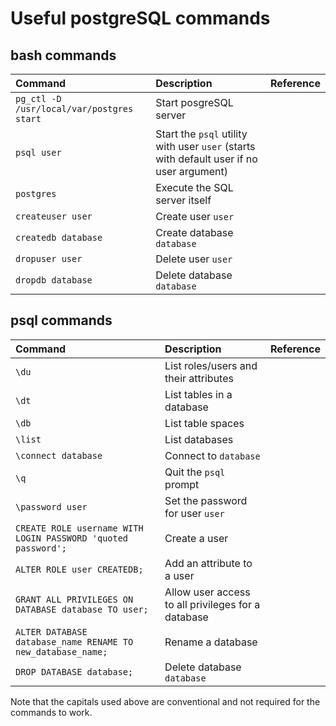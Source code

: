 # Useful postgreSQL commands

## bash commands
| Command | Description | Reference |
| :------ | :---------- | :-------- |
| `pg_ctl -D /usr/local/var/postgres start` | Start posgreSQL server |  | 
| `psql user` | Start the `psql` utility with user `user` (starts with default user if no user argument) |  |
| `postgres` | Execute the SQL server itself |  |
| `createuser user` | Create user `user` |  |
| `createdb database` | Create database `database` |  |
| `dropuser user` | Delete user `user` |  |
| `dropdb database` | Delete database `database` |  |

## psql commands
| Command | Description | Reference |
| :------ | :---------- | :-------- |
| `\du` | List roles/users and their attributes |  |
| `\dt` | List tables in a database |  |
| `\db` | List table spaces |  |
| `\list` | List databases |  |
| `\connect database` | Connect to `database` |  |
| `\q` | Quit the `psql` prompt |  |
| `\password user` | Set the password for user `user` |  |
| `CREATE ROLE username WITH LOGIN PASSWORD 'quoted password';` | Create a user |  |
| `ALTER ROLE user CREATEDB;` | Add an attribute to a user |  |
| `GRANT ALL PRIVILEGES ON DATABASE database TO user;` | Allow user access to all privileges for a database |  |
| `ALTER DATABASE database_name RENAME TO new_database_name;` | Rename a database |  |
| `DROP DATABASE database;` | Delete database `database` |  |

Note that the capitals used above are conventional and not required for the commands to work.
